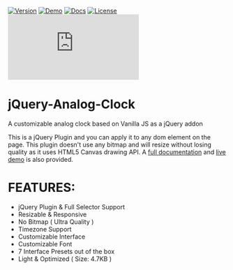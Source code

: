 [![Version](https://img.shields.io/github/v/tag/dexise/jQuery-Analog-Clock?label=Version)](https://github.com/dexise/jQuery-Analog-Clock/releases)
[![Demo](https://img.shields.io/badge/Demo-Live-green?color=blueviolet)](https://docs.handy.tools/analog-clock-jquery-plugin/v1.0/configuration-and-preset)
[![Docs](https://img.shields.io/badge/Docs-Read-blue)](https://docs.handy.tools/analog-clock-jquery-plugin/v1.0/getting-started)
[![License](https://img.shields.io/github/license/dexise/jQuery-Analog-Clock?label=License)](https://github.com/dexise/jQuery-Analog-Clock/blob/master/LICENSE)
[![Size](https://img.shields.io/github/size/dexise/jQuery-Analog-Clock/jquery.ht-analog-clock.min.js?color=00aa00&label=Size)](https://github.com/dexise/jQuery-Analog-Clock/releases)

# jQuery-Analog-Clock
A customizable analog clock based on Vanilla JS as a jQuery addon

This is a jQuery Plugin and you can apply it to any dom element on the page.
This plugin doesn't use any bitmap and will resize without losing quality as it uses HTML5 Canvas drawing API.
A [full documentation](https://docs.handy.tools/analog-clock-jquery-plugin/v1.0/getting-started) and [live demo](https://docs.handy.tools/analog-clock-jquery-plugin/v1.0/configuration-and-preset) is also provided.

# FEATURES:
- jQuery Plugin & Full Selector Support
- Resizable & Responsive
- No Bitmap ( Ultra Quality )
- Timezone Support
- Customizable Interface
- Customizable Font
- 7 Interface Presets out of the box
- Light & Optimized ( Size: 4.7KB )
